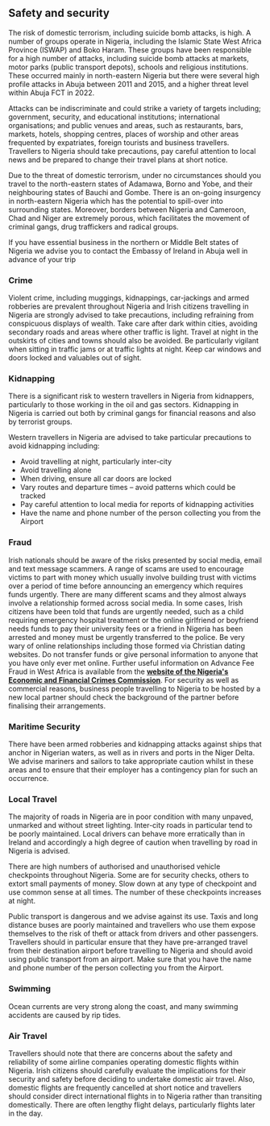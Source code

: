 ## Safety and security

The risk of domestic terrorism, including suicide bomb attacks, is high. A number of groups operate in Nigeria, including the Islamic State West Africa Province (ISWAP) and Boko Haram. These groups have been responsible for a high number of attacks, including suicide bomb attacks at markets, motor parks (public transport depots), schools and religious institutions. These occurred mainly in north-eastern Nigeria but there were several high profile attacks in Abuja between 2011 and 2015, and a higher threat level within Abuja FCT in 2022.

Attacks can be indiscriminate and could strike a variety of targets including; government, security, and educational institutions; international organisations; and public venues and areas, such as restaurants, bars, markets, hotels, shopping centres, places of worship and other areas frequented by expatriates, foreign tourists and business travellers. Travellers to Nigeria should take precautions, pay careful attention to local news and be prepared to change their travel plans at short notice.

Due to the threat of domestic terrorism, under no circumstances should you travel to the north-eastern states of Adamawa, Borno and Yobe, and their neighbouring states of Bauchi and Gombe. There is an on-going insurgency in north-eastern Nigeria which has the potential to spill-over into surrounding states. Moreover, borders between Nigeria and Cameroon, Chad and Niger are extremely porous, which facilitates the movement of criminal gangs, drug traffickers and radical groups.

If you have essential business in the northern or Middle Belt states of Nigeria we advise you to contact the Embassy of Ireland in Abuja well in advance of your trip

### **Crime**

Violent crime, including muggings, kidnappings, car-jackings and armed robberies are prevalent throughout Nigeria and Irish citizens travelling in Nigeria are strongly advised to take precautions, including refraining from conspicuous displays of wealth. Take care after dark within cities, avoiding secondary roads and areas where other traffic is light. Travel at night in the outskirts of cities and towns should also be avoided. Be particularly vigilant when sitting in traffic jams or at traffic lights at night. Keep car windows and doors locked and valuables out of sight.

### **Kidnapping**

There is a significant risk to western travellers in Nigeria from kidnappers, particularly to those working in the oil and gas sectors. Kidnapping in Nigeria is carried out both by criminal gangs for financial reasons and also by terrorist groups.

Western travellers in Nigeria are advised to take particular precautions to avoid kidnapping including:

* Avoid travelling at night, particularly inter-city
* Avoid travelling alone
* When driving, ensure all car doors are locked
* Vary routes and departure times – avoid patterns which could be tracked
* Pay careful attention to local media for reports of kidnapping activities
* Have the name and phone number of the person collecting you from the Airport

### **Fraud**

Irish nationals should be aware of the risks presented by social media, email and text message scammers. A range of scams are used to encourage victims to part with money which usually involve building trust with victims over a period of time before announcing an emergency which requires funds urgently. There are many different scams and they almost always involve a relationship formed across social media. In some cases, Irish citizens have been told that funds are urgently needed, such as a child requiring emergency hospital treatment or the online girlfriend or boyfriend needs funds to pay their university fees or a friend in Nigeria has been arrested and money must be urgently transferred to the police. Be very wary of online relationships including those formed via Christian dating websites. Do not transfer funds or give personal information to anyone that you have only ever met online. Further useful information on Advance Fee Fraud in West Africa is available from the [**website of the Nigeria's Economic and Financial Crimes Commission**](https://efccnigeria.org/efcc/). For security as well as commercial reasons, business people travelling to Nigeria to be hosted by a new local partner should check the background of the partner before finalising their arrangements.

### **Maritime Security**

There have been armed robberies and kidnapping attacks against ships that anchor in Nigerian waters, as well as in rivers and ports in the Niger Delta. We advise mariners and sailors to take appropriate caution whilst in these areas and to ensure that their employer has a contingency plan for such an occurrence.

### **Local Travel**

The majority of roads in Nigeria are in poor condition with many unpaved, unmarked and without street lighting. Inter-city roads in particular tend to be poorly maintained. Local drivers can behave more erratically than in Ireland and accordingly a high degree of caution when travelling by road in Nigeria is advised.

There are high numbers of authorised and unauthorised vehicle checkpoints throughout Nigeria. Some are for security checks, others to extort small payments of money. Slow down at any type of checkpoint and use common sense at all times. The number of these checkpoints increases at night.

Public transport is dangerous and we advise against its use. Taxis and long distance buses are poorly maintained and travellers who use them expose themselves to the risk of theft or attack from drivers and other passengers. Travellers should in particular ensure that they have pre-arranged travel from their destination airport before travelling to Nigeria and should avoid using public transport from an airport. Make sure that you have the name and phone number of the person collecting you from the Airport.

### **Swimming**

Ocean currents are very strong along the coast, and many swimming accidents are caused by rip tides.

### **Air Travel**

Travellers should note that there are concerns about the safety and reliability of some airline companies operating domestic flights within Nigeria. Irish citizens should carefully evaluate the implications for their security and safety before deciding to undertake domestic air travel. Also, domestic flights are frequently cancelled at short notice and travellers should consider direct international flights in to Nigeria rather than transiting domestically. There are often lengthy flight delays, particularly flights later in the day.